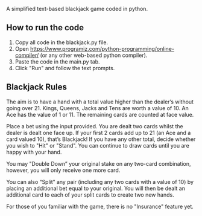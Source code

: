 A simplified text-based blackjack game coded in python.

## How to run the code
1. Copy all code in the blackjack.py file.
2. Open https://www.programiz.com/python-programming/online-compiler/ (or any other web-based python compiler).
3. Paste the code in the main.py tab.
4. Click "Run" and follow the text prompts.

## Blackjack Rules
The aim is to have a hand with a total value higher than the dealer’s without going over 21. Kings, Queens, Jacks and Tens are worth a value of 10. An Ace has the value of 1 or 11. The remaining cards are counted at face value.

Place a bet using the input provided. You are dealt two cards whilst the dealer is dealt one face up. If your first 2 cards add up to 21 (an Ace and a card valued 10), that’s Blackjack! If you have any other total, decide whether you wish to "Hit" or "Stand". You can continue to draw cards until you are happy with your hand.

You may "Double Down” your original stake on any two-card combination, however, you will only receive one more card. 

You can also “Split” any pair (including any two cards with a value of 10) by placing an additional bet equal to your original. You will then be dealt an additional card to each of your split cards to create two new hands.

For those of you familiar with the game, there is no "Insurance" feature yet.

